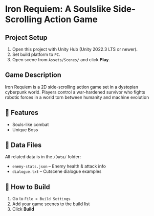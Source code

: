 # Iron Requiem: A Soulslike Side-Scrolling Action Game

##  Project Setup
1. Open this project with Unity Hub (Unity 2022.3 LTS or newer).
2. Set build platform to `PC`.
3. Open scene from `Assets/Scenes/` and click **Play**.

## Game Description
Iron Requiem is a 2D side-scrolling action game set in a dystopian cyberpunk world. Players control a war-hardened survivor who fights robotic forces in a world torn between humanity and machine evolution

## 🧠 Features
- Souls-like combat
- Unique Boss

## 📂 Data Files
All related data is in the `/Data/` folder:
- `enemy-stats.json` – Enemy health & attack info
- `dialogue.txt` – Cutscene dialogue examples

## 🚀 How to Build
1. Go to `File > Build Settings`
2. Add your game scenes to the build list
3. Click **Build**
